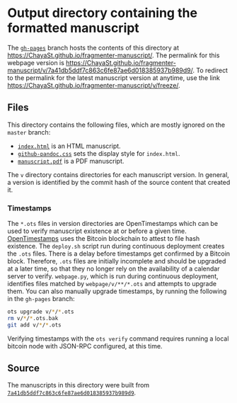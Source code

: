 # Output directory containing the formatted manuscript

The [`gh-pages`](https://github.com/ChayaSt/fragmenter-manuscript/tree/gh-pages) branch hosts the contents of this directory at https://ChayaSt.github.io/fragmenter-manuscript/.
The permalink for this webpage version is https://ChayaSt.github.io/fragmenter-manuscript/v/7a41db5ddf7c863c6fe87ae6d018385937b989d9/.
To redirect to the permalink for the latest manuscript version at anytime, use the link https://ChayaSt.github.io/fragmenter-manuscript/v/freeze/.

## Files

This directory contains the following files, which are mostly ignored on the `master` branch:

+ [`index.html`](index.html) is an HTML manuscript.
+ [`github-pandoc.css`](github-pandoc.css) sets the display style for `index.html`.
+ [`manuscript.pdf`](manuscript.pdf) is a PDF manuscript.

The `v` directory contains directories for each manuscript version.
In general, a version is identified by the commit hash of the source content that created it.

### Timestamps

The `*.ots` files in version directories are OpenTimestamps which can be used to verify manuscript existence at or before a given time.
[OpenTimestamps](https://opentimestamps.org/) uses the Bitcoin blockchain to attest to file hash existence.
The `deploy.sh` script run during continuous deployment creates the `.ots` files.
There is a delay before timestamps get confirmed by a Bitcoin block.
Therefore, `.ots` files are initially incomplete and should be upgraded at a later time, so that they no longer rely on the availability of a calendar server to verify.
`webpage.py`, which is run during continuous deployment, identifies files matched by `webpage/v/**/*.ots` and attempts to upgrade them.
You can also manually upgrade timestamps, by running the following in the `gh-pages` branch:

```sh
ots upgrade v/*/*.ots
rm v/*/*.ots.bak
git add v/*/*.ots
```

Verifying timestamps with the `ots verify` command requires running a local bitcoin node with JSON-RPC configured, at this time.

## Source

The manuscripts in this directory were built from
[`7a41db5ddf7c863c6fe87ae6d018385937b989d9`](https://github.com/ChayaSt/fragmenter-manuscript/commit/7a41db5ddf7c863c6fe87ae6d018385937b989d9).
